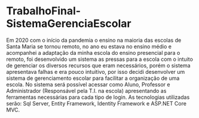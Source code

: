 # TrabalhoFinal-SistemaGerenciaEscolar

Em 2020 com o início da pandemia o ensino na maioria das escolas de Santa Maria se tornou remoto, no ano eu estava no ensino médio e acompanhei a adaptação da minha escola do ensino presencial para o remoto, foi desenvolvido um sistema as pressas para a escola com o intuito de gerenciar os diversos recursos que eram necessários, porém o sistema apresentava falhas e era pouco intuitivo, por isso decidi desenvolver um sistema de gerenciamento escolar para facilitar a organização de uma escola.
No sistema será possível acessar como Aluno, Professor e Administrador (Responsável pela T.I. na escola) apresentando as ferramentas necessárias para cada tipo de login.
As tecnologias utilizadas serão: Sql Server, Entity Framework, Identity Framework e ASP.NET Core MVC.
